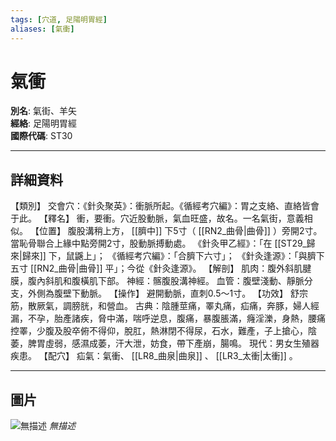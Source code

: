 ```yaml
---
tags: [穴道, 足陽明胃經]
aliases: [氣衝]
---
```


# 氣衝

**別名**: 氣街、羊矢  
**經絡**: 足陽明胃經  
**國際代碼**: ST30  

---

## 詳細資料
【類別】
交會穴：《針灸聚英》：衝脈所起。《循經考穴編》：胃之支絡、直絡皆會于此。
【釋名】
衝，要衝。穴近股動脈，氣血旺盛，故名。一名氣街，意義相似。
【位置】
腹股溝稍上方， [[臍中]] 下5寸（ [[RN2_曲骨|曲骨]] ）旁開2寸。當恥骨聯合上緣中點旁開2寸，股動脈搏動處。
《針灸甲乙經》：「在 [[ST29_歸來|歸來]] 下，鼠鼷上」；
《循經考穴編》：「合臍下六寸」；
《針灸逢源》：「與臍下五寸 [[RN2_曲骨|曲骨]] 平」；今從《針灸逢源》。
【解剖】
肌肉：腹外斜肌腱膜，腹內斜肌和腹橫肌下部。
神經：髂腹股溝神經。
血管：腹壁淺動、靜脈分支，外側為腹壁下動脈。
【操作】
避開動脈，直刺0.5～1寸。
【功效】
舒宗筋，散厥氣，調膀胱，和營血。
古典：陰腫莖痛，睪丸痛，疝痛，奔豚，婦人經漏，不孕，胎產諸疾，脅中滿，喘呼逆息，腹痛，暴腹脹滿，癃淫濼，身熱，腰痛控睪，少腹及股卒俯不得仰，脫肛，熱淋閉不得尿，石水，難產，子上搶心，陰萎，脾胃虛弱，感濕成萎，汗大泄，妨食，帶下產崩，腸鳴。
現代：男女生殖器疾患。
【配穴】
疝氣：氣衝、 [[LR8_曲泉|曲泉]] 、 [[LR3_太衝|太衝]] 。

---

## 圖片
![無描述](https://yibian.hopto.org/pic/shu16/123.gif)
_無描述_

